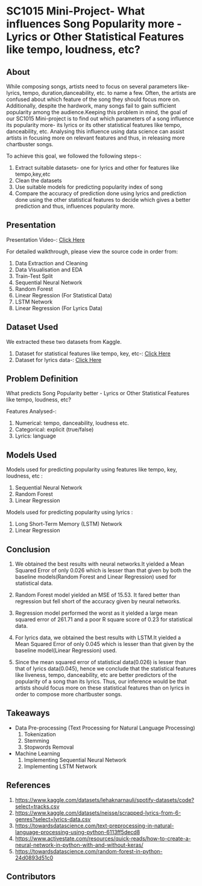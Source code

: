 # SC1015 Mini-Project- What influences Song Popularity more - Lyrics or Other Statistical Features like tempo, loudness, etc?
## About
While composing songs, artists need to focus on several parameters like- lyrics, tempo, duration,danceability, etc. to name a few. Often, the artists are confused about which feature of the song they should focus more on. Additionally, despite the hardwork, many songs fail to gain sufficient popularity among the audience.Keeping this problem in mind, the goal of our SC1015 Mini-project is to find out which parameters of a song influence its popularity more- its lyrics or its other statistical features like tempo, danceability, etc. Analysing this influence using data science can assist artists in focusing more on relevant features and thus, in releasing more chartbuster songs.

To achieve this goal, we followed the following steps-:

1. Extract suitable datasets- one for lyrics and other for features like tempo,key,etc
2. Clean the datasets
3. Use suitable models for predicting popularity index of song
4. Compare the accuracy of prediction done using lyrics and prediction done using the other statistical features to decide which gives a better prediction    and thus, influences popularity more.

## Presentation
Presentation Video-: [Click Here](https://youtu.be/8SpMJKR04Vw)

For detailed walkthrough, please view the source code in order from:

  1. Data Extraction and Cleaning
  2. Data Visualisation and EDA
  3. Train-Test Split
  4. Sequential Neural Network
  5. Random Forest
  6. Linear Regression (For Statistical Data)
  7. LSTM Network
  8. Linear Regression (For Lyrics Data)

## Dataset Used
We extracted these two datasets from Kaggle.
  1. Dataset for statistical features like tempo, key, etc-: [Click Here](https://www.kaggle.com/datasets/lehaknarnauli/spotify-datasets/code?select=tracks.csv)
  2. Dataset for lyrics data-: [Click Here](https://www.kaggle.com/datasets/neisse/scrapped-lyrics-from-6-genres?select=lyrics-data.csv)

## Problem Definition
What predicts Song Popularity better - Lyrics or Other Statistical Features like tempo, loudness, etc?

Features Analysed-:
 1. Numerical: tempo, danceability, loudness etc.
 2. Categorical: explicit (true/false)
 3. Lyrics: language

## Models Used
Models used for predicting popularity using features like tempo, key, loudness, etc :
  1. Sequential Neural Network
  2. Random Forest
  3. Linear Regression
  
Models used for predicting popularity using lyrics :
  1. Long Short-Term Memory (LSTM) Network
  2. Linear Regression

## Conclusion
  1. We obtained the best results with neural networks.It yielded a Mean Squared Error of only 0.026 which is lesser than that given by both the baseline        models(Random Forest and Linear Regression) used for statistical data.
  
  2. Random Forest model yielded an MSE of 15.53. It fared better than regression but fell short of the accuracy given by neural networks.
  
  3. Regression model performed the worst as it yielded a large mean squared error of 261.71 and a poor R square score of 0.23 for statistical data.
  
  4. For lyrics data, we obtained the best results with LSTM.It yielded a Mean Squared Error of only 0.045 which is lesser than that given by the baseline      model(Linear Regression) used.
  
  5. Since the mean squared error of statistical data(0.026) is lesser than that of lyrics data(0.045), hence we conclude that the statistical features          like liveness, tempo, danceability, etc are better predictors of the popularity of a song than its lyrics. Thus, our inference would be that artists        should focus more on these statistical features than on lyrics in order to compose more chartbuster songs.
  
## Takeaways
* Data Pre-processing (Text Processing for Natural Language Processing)
  1. Tokenization
  2. Stemming
  3. Stopwords Removal
* Machine Learning
  1. Implementing Sequential Neural Network
  2. Implementing LSTM Network

## References
1. https://www.kaggle.com/datasets/lehaknarnauli/spotify-datasets/code?select=tracks.csv
2. https://www.kaggle.com/datasets/neisse/scrapped-lyrics-from-6-genres?select=lyrics-data.csv
3. https://towardsdatascience.com/text-preprocessing-in-natural-language-processing-using-python-6113ff5decd8
4. https://www.activestate.com/resources/quick-reads/how-to-create-a-neural-network-in-python-with-and-without-keras/
5. https://towardsdatascience.com/random-forest-in-python-24d0893d51c0

## Contributors















